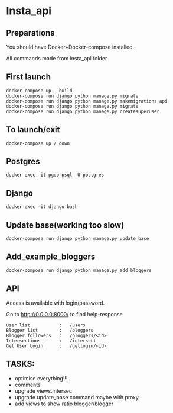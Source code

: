 # Insta_api
## Preparations
You should have Docker+Docker-compose installed.

All commands made from insta_api folder
## First launch
	docker-compose up --build
	docker-compose run django python manage.py migrate
	docker-compose run django python manage.py makemigrations api
	docker-compose run django python manage.py migrate
	docker-compose run django python manage.py createsuperuser
## To launch/exit
	docker-compose up / down
## Postgres
	docker exec -it pgdb psql -U postgres
## Django
	docker exec -it django bash
## Update base(working too slow)
	docker-compose run django python manage.py update_base
## Add_example_bloggers
	docker-compose run django python manage.py add_bloggers
## API
Access is available with login/password.

Go to http://0.0.0.0:8000/ to find help-response

	User list			:	/users
	Blogger list		:	/bloggers
	Blogger_followers	:	/bloggers/<id>
	Intersections		:	/intersect
	Get User Login		:	/getlogin/<id>
	
## TASKS:
- optimise everything!!!
- comments
- upgrade views.intersec
- upgrade update_base command maybe with proxy
- add views to show ratio blogger/blogger
